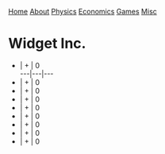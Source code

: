 [Home](index.html) [About](about.html) [Physics](research.html)
[Economics](posts.html) [Games](games.html) [Misc](misc.html)

# Widget Inc.

- | + | 0  
---|---|---  
- | + | 0  
- | + | 0  
- | + | 0  
- | + | 0  
- | + | 0  
- | + | 0  
- | + | 0  
- | + | 0

